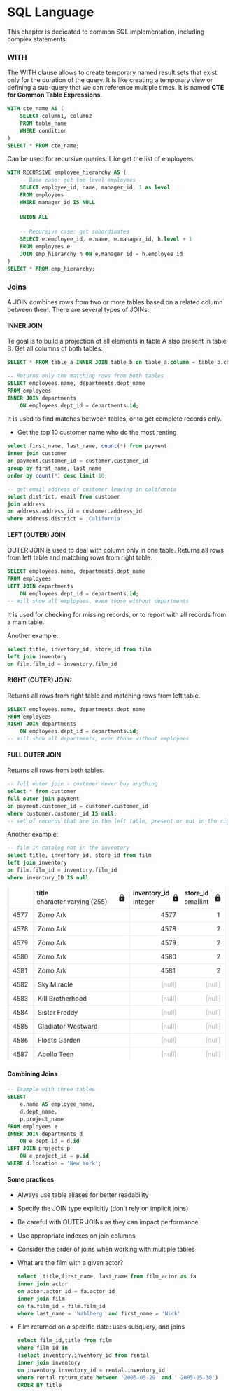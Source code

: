 # SQL Language

This chapter is dedicated to common SQL implementation, including complex statements.

### WITH

The WITH clause allows to create temporary named result sets that exist only for the duration of the query. It is like creating a temporary view or defining a sub-query that we can reference multiple times.
It is named **CTE for Common Table Expressions**.

```sql
WITH cte_name AS (
    SELECT column1, column2
    FROM table_name
    WHERE condition
)
SELECT * FROM cte_name;
```

Can be used for recursive queries: Like get the list of employees

```sql
WITH RECURSIVE employee_hierarchy AS (
    -- Base case: get top-level employees
    SELECT employee_id, name, manager_id, 1 as level
    FROM employees
    WHERE manager_id IS NULL
    
    UNION ALL
    
    -- Recursive case: get subordinates
    SELECT e.employee_id, e.name, e.manager_id, h.level + 1
    FROM employees e
    JOIN emp_hierarchy h ON e.manager_id = h.employee_id
)
SELECT * FROM emp_hierarchy;
```


### Joins

A JOIN combines rows from two or more tables based on a related column between them. There are several types of JOINs:

#### INNER JOIN

Te goal is to build a projection of all elements in table A also present in table B. Get all columns of both tables:

```sql
SELECT * FROM table_a INNER JOIN table_b on table_a.column = table_b.column_b
```

```sql
-- Returns only the matching rows from both tables
SELECT employees.name, departments.dept_name
FROM employees
INNER JOIN departments 
    ON employees.dept_id = departments.id;
```

It is used to find matches between tables, or to get complete records only.


* Get the top 10 customer name who do the most renting

```sql
select first_name, last_name, count(*) from payment 
inner join customer 
on payment.customer_id = customer.customer_id 
group by first_name, last_name 
order by count(*) desc limit 10;
```

```sql
-- get email address of customer leaving in california
select district, email from customer
join address
on address.address_id = customer.address_id
where address.district = 'California'
```

#### LEFT (OUTER) JOIN

OUTER JOIN is used to deal with column only in one table.  Returns all rows from left table and matching rows from right table.

```sql
SELECT employees.name, departments.dept_name
FROM employees
LEFT JOIN departments 
    ON employees.dept_id = departments.id;
-- Will show all employees, even those without departments
```

It is used for checking for missing records, or to report with all records from a main table.

Another example:

```sql
select title, inventory_id, store_id from film 
left join inventory 
on film.film_id = inventory.film_id
```

#### RIGHT (OUTER) JOIN:

Returns all rows from right table and matching rows from left table.

```sql
SELECT employees.name, departments.dept_name
FROM employees
RIGHT JOIN departments 
    ON employees.dept_id = departments.id;
-- Will show all departments, even those without employees
```

#### FULL OUTER JOIN

Returns all rows from both tables.

```sql
-- full outer join - customer never buy anything
select * from customer 
full outer join payment 
on payment.customer_id = customer.customer_id
where customer.customer_id IS null;
-- set of records that are in the left table, present or not in the right
```

Another example:

```sql
-- film in catalog not in the inventory
select title, inventory_id, store_id from film 
left join inventory 
on film.film_id = inventory.film_id
where inventory_ID IS null
```

![](./images/left-join.png)


#### Combining Joins

```sql
-- Example with three tables
SELECT 
    e.name AS employee_name,
    d.dept_name,
    p.project_name
FROM employees e
INNER JOIN departments d 
    ON e.dept_id = d.id
LEFT JOIN projects p 
    ON e.project_id = p.id
WHERE d.location = 'New York';
```

#### Some practices

* Always use table aliases for better readability
* Specify the JOIN type explicitly (don't rely on implicit joins)
* Be careful with OUTER JOINs as they can impact performance
* Use appropriate indexes on join columns
* Consider the order of joins when working with multiple tables


* What are the film with a given actor?

    ```sql
    select  title,first_name, last_name from film_actor as fa
    inner join actor
    on actor.actor_id = fa.actor_id
    inner join film
    on fa.film_id = film.film_id
    where last_name = 'Wahlberg' and first_name = 'Nick'
    ```

* Film returned on a specific date: uses subquery, and joins

    ```sql
    select film_id,title from film
    where film_id in
    (select inventory.inventory_id from rental 
    inner join inventory
    on inventory.inventory_id = rental.inventory_id
    where rental.return_date between '2005-05-29' and ' 2005-05-30')
    ORDER BY title
    ```